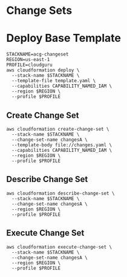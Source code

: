 # Change Sets

# Deploy Base Template
```shell
STACKNAME=acg-changeset
REGION=us-east-1
PROFILE=cloudguru
aws cloudformation deploy \
  --stack-name $STACKNAME \
  --template-file template.yaml \
  --capabilities CAPABILITY_NAMED_IAM \
  --region $REGION \
  --profile $PROFILE
```

## Create Change Set
```shell
aws cloudformation create-change-set \
  --stack-name $STACKNAME \
  --change-set-name changesA \
  --template-body file://changes.yaml \
  --capabilities CAPABILITY_NAMED_IAM \
  --region $REGION \
  --profile $PROFILE
```

## Describe Change Set
```shell
aws cloudformation describe-change-set \
  --stack-name $STACKNAME \
  --change-set-name changesA \
  --region $REGION \
  --profile $PROFILE
```

## Execute Change Set
```shell
aws cloudformation execute-change-set \
  --stack-name $STACKNAME \
  --change-set-name changesA \
  --region $REGION \
  --profile $PROFILE
```
